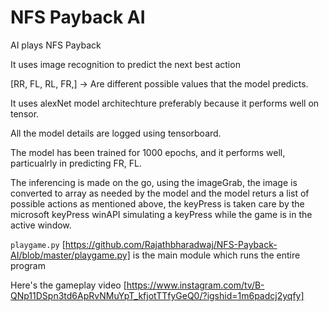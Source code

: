 # NFS Payback AI
 AI plays NFS Payback

It uses image recognition to predict the next best action

[RR, FL, RL, FR,] ->  Are different possible values that the model predicts.

It uses alexNet model architechture preferably because it performs well on tensor.

All the model details are logged using tensorboard.

The model has been trained for 1000 epochs, and it performs well, particualrly in predicting FR, FL.

The inferencing is made on the go, using the imageGrab, the image is converted to array as needed by the model and the model returs a list of possible actions as mentioned above, the keyPress is taken care by  the microsoft keyPress winAPI simulating a keyPress while the game is in the active window. 


`playgame.py` [https://github.com/Rajathbharadwaj/NFS-Payback-AI/blob/master/playgame.py] is the main module which runs the entire program

Here's the gameplay video 
[https://www.instagram.com/tv/B-QNp11DSpn3td6ApRvNMuYpT_kfjotTTfyGeQ0/?igshid=1m6padcj2yqfy]
